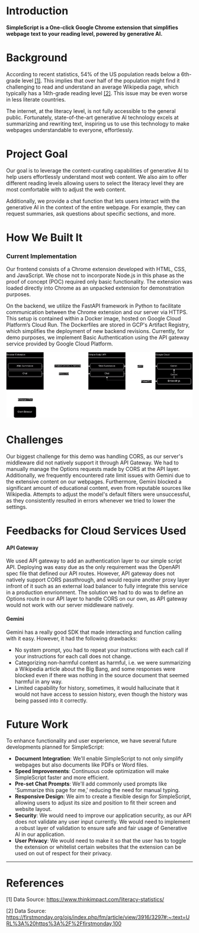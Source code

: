 # Introduction

**SimpleScript is a One-click Google Chrome extension that simplifies webpage text to your reading level, powered by generative AI.**

# Background

According to recent statistics, 54% of the US population reads below a 6th-grade level [[1]](#1). This implies that over half of the population might find it challenging to read and understand an average Wikipedia page, which typically has a 14th-grade reading level [[2]](#2). This issue may be even worse in less literate countries.

The internet, at the literacy level, is not fully accessible to the general public. Fortunately, state-of-the-art generative AI technology excels at summarizing and rewriting text, inspiring us to use this technology to make webpages understandable to everyone, effortlessly.

# Project Goal

Our goal is to leverage the content-curating capabilities of generative AI to help users effortlessly understand most web content. We also aim to offer different reading levels allowing users to select the literacy level they are most comfortable with to adjust the web content.

Additionally, we provide a chat function that lets users interact with the generative AI in the context of the entire webpage. For example, they can request summaries, ask questions about specific sections, and more.

# How We Built It

### Current Implementation

Our frontend consists of a Chrome extension developed with HTML, CSS, and JavaScript. We chose not to incorporate Node.js in this phase as the proof of concept (POC) required only basic functionality. The extension was loaded directly into Chrome as an unpacked extension for demonstration purposes.

On the backend, we utilize the FastAPI framework in Python to facilitate communication between the Chrome extension and our server via HTTPS. This setup is contained within a Docker image, hosted on Google Cloud Platform’s Cloud Run. The Dockerfiles are stored in GCP's Artifact Registry, which simplifies the deployment of new backend revisions. Currently, for demo purposes, we implement Basic Authentication using the API gateway service provided by Google Cloud Platform. 

![alt text](https://github.com/KalaRohit/Google-AI-Hackathon/blob/42-documentation/Google%20AI%20Hackathon.png)

# Challenges

Our biggest challenge for this demo was handling CORS, as our server's middleware did not natively support it through API Gateway. We had to manually manage the Options requests made by CORS at the API layer. Additionally, we frequently encountered rate limit issues with Gemini due to the extensive content on our webpages. Furthermore, Gemini blocked a significant amount of educational content, even from reputable sources like Wikipedia. Attempts to adjust the model's default filters were unsuccessful, as they consistently resulted in errors whenever we tried to lower the settings.


# Feedbacks for Cloud Services Used

#### API Gateway

We used API gateway to add an authentication layer to our simple script API. Deploying was easy due as the only requirement was the OpenAPI spec file that defined our API routes. However, API gateway does not natively support CORS passthrough, and would require another proxy layer infront of it such as an external load balancer to fully integrate this service in a production envrionment. The solution we had to do was to define an Options route in our API layer to handle CORS on our own, as API gateway would not work with our server middleware natively.

#### Gemini

Gemini has a really good SDK that made interacting and function calling with it easy. However, it had the following drawbacks:
- No system prompt, you had to repeat your instructions with each call if your instructions for each call does not change.
- Categorizing non-harmful content as harmful, i.e. we were summarizing a Wikipedia article about the Big Bang, and some responses were blocked even if there was nothing in the source document that seemed harmful in any way.
- Limited capability for history, sometimes, it would hallucinate that it would not have access to session history, even though the history was being passed into it correctly.

# Future Work

To enhance functionality and user experience, we have several future developments planned for SimpleScript:

- **Document Integration**: We'll enable SimpleScript to not only simplify webpages but also documents like PDFs or Word files.
- **Speed Improvements**: Continuous code optimization will make SimpleScript faster and more efficient.
- **Pre-set Chat Prompts**: We'll add commonly used prompts like 'Summarize this page for me,' reducing the need for manual typing.
- **Responsive Design**: We aim to create a flexible design for SimpleScript, allowing users to adjust its size and position to fit their screen and website layout.
- **Security**: We would need to improve our application security, as our API does not validate any user input currently. We would need to implement a robust layer of validation to ensure safe and fair usage of Generative AI in our application.
- **User Privacy**: We would need to make it so that the user has to toggle the extension or whitelist certain websites that the extension can be used on out of respect for their privacy. 

---
# References
<a id="1">[1]</a>
Data Source: https://www.thinkimpact.com/literacy-statistics/

<a id="2">[2]</a>
Data Source: https://firstmonday.org/ojs/index.php/fm/article/view/3916/3297#:~:text=URL%3A%20https%3A%2F%2Ffirstmonday,100

